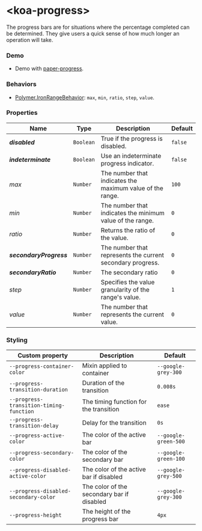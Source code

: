 # &lt;koa-progress&gt;

The progress bars are for situations where the percentage completed can be determined. They give users a quick sense of how much longer an operation will take.

### Demo

* Demo with [paper-progress](https://elements.polymer-project.org/elements/paper-progress?view=demo).

### Behaviors

* [Polymer.IronRangeBehavior](https://elements.polymer-project.org/elements/iron-range-behavior?active=Polymer.IronRangeBehavior): `max`, `min`, `ratio`, `step`, `value`.

### Properties

Name | Type | Description | Default
-----|------|-------------|--------
***disabled*** | `Boolean` | True if the progress is disabled. | `false`
***indeterminate*** | `Boolean` | Use an indeterminate progress indicator. | `false`
*max* | `Number` | The number that indicates the maximum value of the range. | `100`
*min* | `Number` | The number that indicates the minimum value of the range. | `0`
*ratio* | `Number` | Returns the ratio of the value. | `0`
***secondaryProgress*** | `Number` | The number that represents the current secondary progress. | `0`
***secondaryRatio*** | `Number` | The secondary ratio | `0`
*step* | `Number` | Specifies the value granularity of the range's value. | `1`
*value* | `Number` | The number that represents the current value. | `0`

### Styling

Custom property | Description | Default
----------------|-------------|--------
`--progress-container-color` | Mixin applied to container | `--google-grey-300`
`--progress-transition-duration` | Duration of the transition | `0.008s`
`--progress-transition-timing-function` | The timing function for the transition | `ease`
`--progress-transition-delay` | Delay for the transition | `0s`
`--progress-active-color` | The color of the active bar | `--google-green-500`
`--progress-secondary-color` | The color of the secondary bar | `--google-green-100`
`--progress-disabled-active-color` | The color of the active bar if disabled | `--google-grey-500`
`--progress-disabled-secondary-color` | The color of the secondary bar if disabled | `--google-grey-300`
`--progress-height` | The height of the progress bar | `4px`
